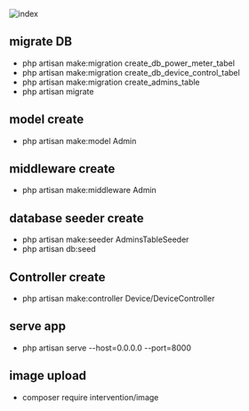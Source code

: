 ![index](https://github.com/dhanushka365/wlan-app/assets/66137046/3e514679-ef82-49bc-8117-f482b5bdb8d8)
## migrate DB
-  php artisan make:migration create_db_power_meter_tabel
-  php artisan make:migration create_db_device_control_tabel
-  php artisan make:migration create_admins_table
-  php artisan migrate

## model create
-  php artisan make:model Admin

## middleware create
-  php artisan make:middleware Admin

## database seeder create
-  php artisan make:seeder AdminsTableSeeder
-  php artisan db:seed

## Controller create
-  php artisan make:controller Device/DeviceController   

## serve app
-  php artisan serve --host=0.0.0.0 --port=8000

## image upload
-  composer require intervention/image
